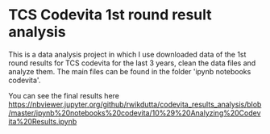 # TCS Codevita 1st round result analysis
This is a data analysis project in which I use downloaded data of the 1st round results for TCS codevita for the last 3 years, clean the data files and analyze them. The main files can be found in the folder 'ipynb notebooks codevita'. 

You can see the final results here https://nbviewer.jupyter.org/github/rwikdutta/codevita_results_analysis/blob/master/ipynb%20notebooks%20codevita/10%29%20Analyzing%20Codevita%20Results.ipynb
